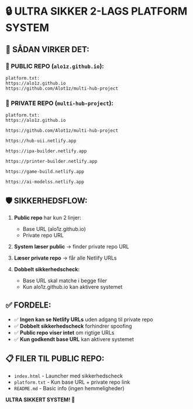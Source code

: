 # 🔒 ULTRA SIKKER 2-LAGS PLATFORM SYSTEM

## 🎯 SÅDAN VIRKER DET:

### 📁 **PUBLIC REPO** (`alo1z.github.io`):
```
platform.txt:
https://alo1z.github.io
https://github.com/Alot1z/multi-hub-project
```

### 🔐 **PRIVATE REPO** (`multi-hub-project`):
```
platform.txt:
https://alo1z.github.io

https://github.com/Alot1z/multi-hub-project

https://hub-uii.netlify.app

https://ipa-builder.netlify.app

https://printer-builder.netlify.app

https://game-build.netlify.app

https://ai-modelss.netlify.app
```

## 🛡️ **SIKKERHEDSFLOW:**

1. **Public repo** har kun 2 linjer:
   - Base URL (alo1z.github.io)
   - Private repo URL

2. **System læser public** → finder private repo URL

3. **Læser private repo** → får alle Netlify URLs

4. **Dobbelt sikkerhedscheck:**
   - Base URL skal matche i begge filer
   - Kun alo1z.github.io kan aktivere systemet

## ✅ **FORDELE:**

- ✅ **Ingen kan se Netlify URLs** uden adgang til private repo
- ✅ **Dobbelt sikkerhedscheck** forhindrer spoofing
- ✅ **Public repo viser intet** om rigtige URLs
- ✅ **Kun godkendt base URL** kan aktivere systemet

## 📋 **FILER TIL PUBLIC REPO:**

- `index.html` - Launcher med sikkerhedscheck
- `platform.txt` - Kun base URL + private repo link
- `README.md` - Basic info (ingen hemmeligheder)

**ULTRA SIKKERT SYSTEM! 🚀**